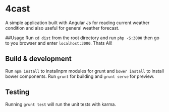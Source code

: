 # 4cast

A simple application built with Angular Js for reading current weather condition and also useful for general weather forecast.

##Usage
Run `cd dist` from the root directory and run `php -S:3000` then go to you browser and enter `localhost:3000`. Thats All!

## Build & development
Run `npm install` to installnpm modules for grunt and `bower install` to install bower components.
Run `grunt` for building and `grunt serve` for preview.

## Testing

Running `grunt test` will run the unit tests with karma.
